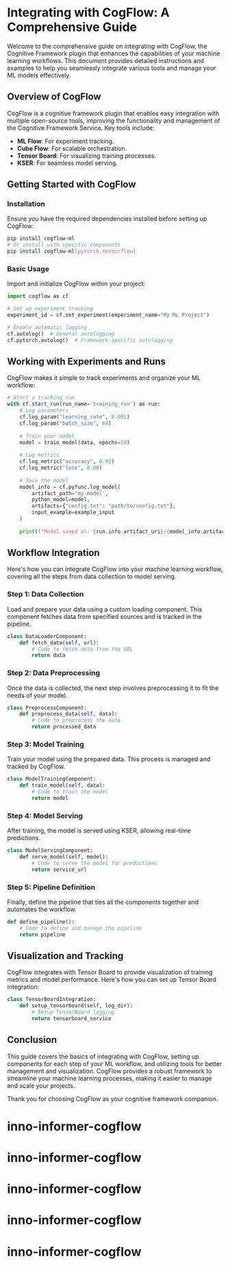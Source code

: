 # Integrating with CogFlow: A Comprehensive Guide

Welcome to the comprehensive guide on integrating with CogFlow, the Cognitive Framework plugin that enhances the capabilities of your machine learning workflows. This document provides detailed instructions and examples to help you seamlessly integrate various tools and manage your ML models effectively.

## Overview of CogFlow

CogFlow is a cognitive framework plugin that enables easy integration with multiple open-source tools, improving the functionality and management of the Cognitive Framework Service. Key tools include:

- **ML Flow**: For experiment tracking.
- **Cube Flow**: For scalable orchestration.
- **Tensor Board**: For visualizing training processes.
- **KSER**: For seamless model serving.

## Getting Started with CogFlow

### Installation

Ensure you have the required dependencies installed before setting up CogFlow:

```bash
pip install cogflow-ml
# Or install with specific components
pip install cogflow-ml[pytorch,tensorflow]
```

### Basic Usage

Import and initialize CogFlow within your project:

```python
import cogflow as cf

# Set up experiment tracking
experiment_id = cf.set_experiment(experiment_name="My ML Project")

# Enable automatic logging
cf.autolog()  # General autologging
cf.pytorch.autolog()  # Framework-specific autologging
```

## Working with Experiments and Runs

CogFlow makes it simple to track experiments and organize your ML workflow:

```python
# Start a tracking run
with cf.start_run(run_name='training_run') as run:
    # Log parameters
    cf.log_param("learning_rate", 0.001)
    cf.log_param("batch_size", 64)
    
    # Train your model
    model = train_model(data, epochs=10)
    
    # Log metrics
    cf.log_metric("accuracy", 0.92)
    cf.log_metric("loss", 0.08)
    
    # Save the model
    model_info = cf.pyfunc.log_model(
        artifact_path='my-model',
        python_model=model,
        artifacts={"config.txt": "path/to/config.txt"},
        input_example=example_input
    )
    
    print(f"Model saved at: {run.info.artifact_uri}/{model_info.artifact_path}")
```

## Workflow Integration

Here's how you can integrate CogFlow into your machine learning workflow, covering all the steps from data collection to model serving.

### Step 1: Data Collection

Load and prepare your data using a custom loading component. This component fetches data from specified sources and is tracked in the pipeline.

```python
class DataLoaderComponent:
    def fetch_data(self, url):
        # Code to fetch data from the URL
        return data
```

### Step 2: Data Preprocessing

Once the data is collected, the next step involves preprocessing it to fit the needs of your model.

```python
class PreprocessComponent:
    def preprocess_data(self, data):
        # Code to preprocess the data
        return processed_data
```

### Step 3: Model Training

Train your model using the prepared data. This process is managed and tracked by CogFlow.

```python
class ModelTrainingComponent:
    def train_model(self, data):
        # Code to train the model
        return model
```

### Step 4: Model Serving

After training, the model is served using KSER, allowing real-time predictions.

```python
class ModelServingComponent:
    def serve_model(self, model):
        # Code to serve the model for predictions
        return service_url
```

### Step 5: Pipeline Definition

Finally, define the pipeline that ties all the components together and automates the workflow.

```python
def define_pipeline():
    # Code to define and manage the pipeline
    return pipeline
```

## Visualization and Tracking

CogFlow integrates with Tensor Board to provide visualization of training metrics and model performance. Here's how you can set up Tensor Board integration:

```python
class TensorBoardIntegration:
    def setup_tensorboard(self, log_dir):
        # Setup TensorBoard logging
        return tensorboard_service
```

## Conclusion

This guide covers the basics of integrating with CogFlow, setting up components for each step of your ML workflow, and utilizing tools for better management and visualization. CogFlow provides a robust framework to streamline your machine learning processes, making it easier to manage and scale your projects.

Thank you for choosing CogFlow as your cognitive framework companion.
# inno-informer-cogflow
# inno-informer-cogflow
# inno-informer-cogflow
# inno-informer-cogflow
# inno-informer-cogflow
